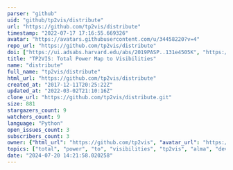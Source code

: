 ```yaml
---
parser: "github"
uid: "github/tp2vis/distribute"
url: "https://github.com/tp2vis/distribute"
timestamp: "2022-07-17 17:16:55.669326"
avatar: "https://avatars.githubusercontent.com/u/34458220?v=4"
repo_url: "https://github.com/tp2vis/distribute"
doi: ["https://ui.adsabs.harvard.edu/abs/2019PASP..131e4505K", "https://ui.adsabs.harvard.edu/abs/2019ascl.soft04021K/abstract"]
title: "TP2VIS: Total Power Map to Visibilities"
name: "distribute"
full_name: "tp2vis/distribute"
html_url: "https://github.com/tp2vis/distribute"
created_at: "2017-12-11T20:25:22Z"
updated_at: "2022-03-02T21:10:16Z"
clone_url: "https://github.com/tp2vis/distribute.git"
size: 881
stargazers_count: 9
watchers_count: 9
language: "Python"
open_issues_count: 3
subscribers_count: 3
owner: {"html_url": "https://github.com/tp2vis", "avatar_url": "https://avatars.githubusercontent.com/u/34458220?v=4", "login": "tp2vis", "type": "User"}
topics: ["total", "power", "to", "visibilities", "tp2vis", "alma", "development", "study"]
date: "2024-07-20 14:21:58.020258"
---
```

